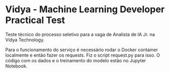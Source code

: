 # Vidya - Machine Learning Developer Practical Test

Teste técnico do processo seletivo para a vaga de Analista de IA Jr. na Vidya Technology.

Para o funcionamento do serviço é necessário rodar o Docker container localmente e então fazer os requests. Fiz o script request.py para isso. O código com os dados e o treinamento do modelo estão no Jupyter Notebook.